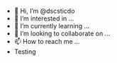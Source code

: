 - 👋 Hi, I’m @dscsticdo
- 👀 I’m interested in ...
- 🌱 I’m currently learning ...
- 💞️ I’m looking to collaborate on ...
- 📫 How to reach me ...
- Testing

<!---
dscsticdo/dscsticdo is a ✨ special ✨ repository because its `README.md` (this file) appears on your GitHub profile.
You can click the Preview link to take a look at your changes.
--->
